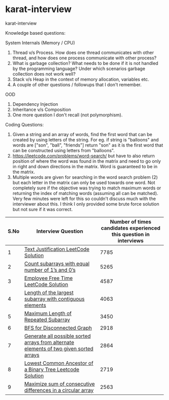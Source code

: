 # karat-interview
karat-interview


Knowledge based questions:

System Internals (Memory / CPU)
1. Thread v/s Process. How does one thread communicates with other thread, and how does one process communicate with other process?
1. What is garbage collection? What needs to be done if it is not handled by the programming language? Under which scenarios garbage collection does not work well?
1. Stack v/s Heap in the context of memory allocation, variables etc.
1. A couple of other questions / followups that I don't remember.

OOD
1. Dependency Injection
1. Inheritance v/s Composition
1. One more question I don't recall (not polymorphism).

Coding Questions:

1. Given a string and an array of words, find the first word that can be created by using letters of the string. For eg. if string is "balloons" and words are ["son", "ball", "friends"] return "son" as it is the first word that can be constructed using letters from "balloons".
2. https://leetcode.com/problems/word-search/ but have to also return position of where the word was found in the matrix and need to go only in right and down directions in the matrix. Word is guaranteed to be in the matrix.
3. Multiple words are given for searching in the word search problem (2) but each letter in the matrix can only be used towards one word. Not completely sure if the objective was trying to match maximum words or returning the index of matching words (assuming all can be matched). Very few minutes were left for this so couldn't discuss much with the interviewer about this. I think I only provided some brute force solution but not sure if it was correct.




|S.No |Interview Question |Number of times candidates experienced this question in interviews|
|--|--|---|
|1| [Text Justification LeetCode Solution](https://tutorialcup.com/leetcode-solutions/text-justification.htm) | 7785|
|2| [Count subarrays with equal number of 1’s and 0’s](https://tutorialcup.com/interview/hashing/count-subarrays-with-equal-number-of-1s-and-0s.htm) | 5265|
|3| [Employee Free Time LeetCode Solution](https://tutorialcup.com/leetcode-solutions/employee-free-time-leetcode-solution.htm) | 4587|
|4| [Length of the largest subarray with contiguous elements](https://tutorialcup.com/interview/hashing/length-of-the-largest-subarray-with-contiguous-elements.htm) | 4063|
|5| [Maximum Length of Repeated Subarray](https://tutorialcup.com/interview/array/maximum-length-of-repeated-subarray.htm) | 3450|
|6| [BFS for Disconnected Graph](https://tutorialcup.com/interview/graph/bfs-for-disconnected-graph.htm) | 2918|
|7| [Generate all possible sorted arrays from alternate elements of two given sorted arrays](https://tutorialcup.com/interview/array/generate-all-possible-sorted-arrays-from-alternate-elements-of-two-given-sorted-arrays.htm) | 2864|
|8| [Lowest Common Ancestor of a Binary Tree Leetcode Solution](https://tutorialcup.com/leetcode-solutions/lowest-common-ancestor-of-a-binary-tree-leetcode-solution.htm) | 2719|
|9| [Maximize sum of consecutive differences in a circular array](https://tutorialcup.com/interview/array/maximize-sum-of-consecutive-differences-in-a-circular-array.htm) | 2563|
